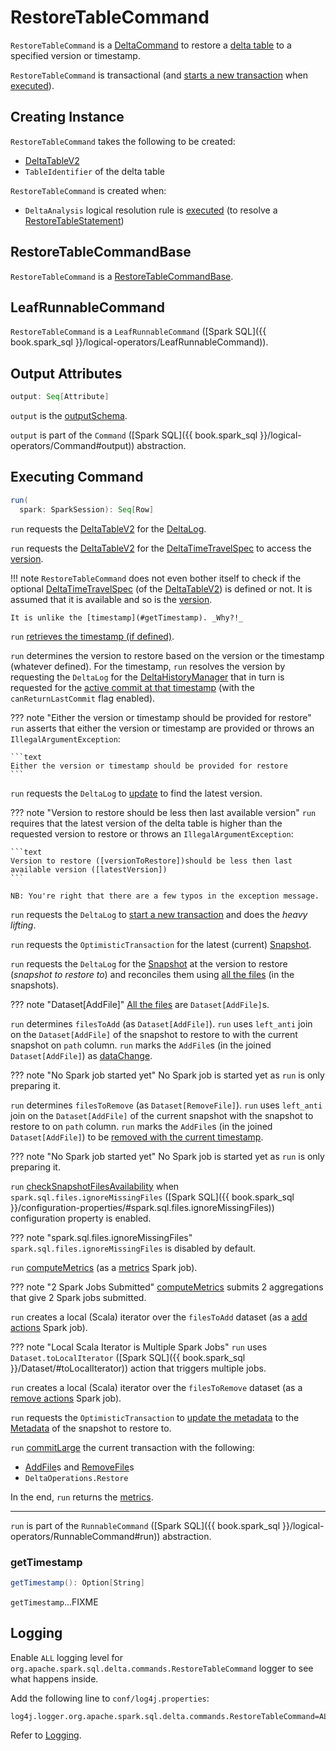 # RestoreTableCommand

`RestoreTableCommand` is a [DeltaCommand](../DeltaCommand.md) to restore a [delta table](#sourceTable) to a specified version or timestamp.

`RestoreTableCommand` is transactional (and [starts a new transaction](../../DeltaLog.md#withNewTransaction) when [executed](#run)).

## Creating Instance

`RestoreTableCommand` takes the following to be created:

* <span id="sourceTable"> [DeltaTableV2](../../DeltaTableV2.md)
* <span id="targetIdent"> `TableIdentifier` of the delta table

`RestoreTableCommand` is created when:

* `DeltaAnalysis` logical resolution rule is [executed](../../DeltaAnalysis.md#run) (to resolve a [RestoreTableStatement](RestoreTableStatement.md))

## <span id="RestoreTableCommandBase"> RestoreTableCommandBase

`RestoreTableCommand` is a [RestoreTableCommandBase](RestoreTableCommandBase.md).

## <span id="LeafRunnableCommand"> LeafRunnableCommand

`RestoreTableCommand` is a `LeafRunnableCommand` ([Spark SQL]({{ book.spark_sql }}/logical-operators/LeafRunnableCommand)).

## <span id="output"> Output Attributes

```scala
output: Seq[Attribute]
```

`output` is the [outputSchema](RestoreTableCommandBase.md#outputSchema).

`output` is part of the `Command` ([Spark SQL]({{ book.spark_sql }}/logical-operators/Command#output)) abstraction.

## <span id="run"> Executing Command

```scala
run(
  spark: SparkSession): Seq[Row]
```

`run` requests the [DeltaTableV2](#sourceTable) for the [DeltaLog](../../DeltaTableV2.md#deltaLog).

`run` requests the [DeltaTableV2](#sourceTable) for the [DeltaTimeTravelSpec](../../DeltaTableV2.md#timeTravelOpt) to access the [version](../../time-travel/DeltaTimeTravelSpec.md#version).

!!! note
    `RestoreTableCommand` does not even bother itself to check if the optional [DeltaTimeTravelSpec](../../DeltaTableV2.md#timeTravelOpt) (of the [DeltaTableV2](#sourceTable)) is defined or not.
    It is assumed that it is available and so is the [version](../../time-travel/DeltaTimeTravelSpec.md#version).

    It is unlike the [timestamp](#getTimestamp). _Why?!_

`run` [retrieves the timestamp (if defined)](#getTimestamp).

`run` determines the version to restore based on the version or the timestamp (whatever defined). For the timestamp, `run` resolves the version by requesting the `DeltaLog` for the [DeltaHistoryManager](../../DeltaLog.md#history) that in turn is requested for the [active commit at that timestamp](../../DeltaHistoryManager.md#getActiveCommitAtTime) (with the `canReturnLastCommit` flag enabled).

??? note "Either the version or timestamp should be provided for restore"
    `run` asserts that either the version or timestamp are provided or throws an `IllegalArgumentException`:

    ```text
    Either the version or timestamp should be provided for restore
    ```

`run` requests the `DeltaLog` to [update](../../SnapshotManagement.md#update) to find the latest version.

??? note "Version to restore should be less then last available version"
    `run` requires that the latest version of the delta table is higher than the requested version to restore or throws an `IllegalArgumentException`:

    ```text
    Version to restore ([versionToRestore])should be less then last available version ([latestVersion])
    ```

    NB: You're right that there are a few typos in the exception message.

`run` requests the `DeltaLog` to [start a new transaction](../../DeltaLog.md#withNewTransaction) and does the _heavy lifting_.

`run` requests the `OptimisticTransaction` for the latest (current) [Snapshot](../../OptimisticTransaction.md#snapshot).

`run` requests the `DeltaLog` for the [Snapshot](../../SnapshotManagement.md#update) at the version to restore (_snapshot to restore to_) and reconciles them using [all the files](../../Snapshot.md#allFiles) (in the snapshots).

??? note "Dataset[AddFile]"
    [All the files](../../Snapshot.md#allFiles) are `Dataset[AddFile]`s.

`run` determines `filesToAdd` (as `Dataset[AddFile]`). `run` uses `left_anti` join on the `Dataset[AddFile]` of the snapshot to restore to with the current snapshot on `path` column. `run` marks the `AddFile`s (in the joined `Dataset[AddFile]`) as [dataChange](../../AddFile.md#dataChange).

??? note "No Spark job started yet"
    No Spark job is started yet as `run` is only preparing it.

`run` determines `filesToRemove` (as `Dataset[RemoveFile]`). `run` uses `left_anti` join on the `Dataset[AddFile]` of the current snapshot with the snapshot to restore to on `path` column. `run` marks the `AddFile`s (in the joined `Dataset[AddFile]`) to be [removed with the current timestamp](../../AddFile.md#removeWithTimestamp).

??? note "No Spark job started yet"
    No Spark job is started yet as `run` is only preparing it.

`run` [checkSnapshotFilesAvailability](#checkSnapshotFilesAvailability) when `spark.sql.files.ignoreMissingFiles` ([Spark SQL]({{ book.spark_sql }}/configuration-properties/#spark.sql.files.ignoreMissingFiles)) configuration property is enabled.

??? note "spark.sql.files.ignoreMissingFiles"
    `spark.sql.files.ignoreMissingFiles` is disabled by default.

`run` [computeMetrics](#computeMetrics) (as a [metrics](#withDescription) Spark job).

??? note "2 Spark Jobs Submitted"
    [computeMetrics](#computeMetrics) submits 2 aggregations that give 2 Spark jobs submitted.

`run` creates a local (Scala) iterator over the `filesToAdd` dataset (as a [add actions](#withDescription) Spark job).

??? note "Local Scala Iterator is Multiple Spark Jobs"
    `run` uses `Dataset.toLocalIterator` ([Spark SQL]({{ book.spark_sql }}/Dataset/#toLocalIterator)) action that triggers multiple jobs.

`run` creates a local (Scala) iterator over the `filesToRemove` dataset (as a [remove actions](#withDescription) Spark job).

`run` requests the `OptimisticTransaction` to [update the metadata](../../OptimisticTransactionImpl.md#updateMetadata) to the [Metadata](../../Metadata.md) of the snapshot to restore to.

`run` [commitLarge](../DeltaCommand.md#commitLarge) the current transaction with the following:

* [AddFile](../../AddFile.md)s and [RemoveFile](../../RemoveFile.md)s
* `DeltaOperations.Restore`

In the end, `run` returns the [metrics](#computeMetrics).

---

`run` is part of the `RunnableCommand` ([Spark SQL]({{ book.spark_sql }}/logical-operators/RunnableCommand#run)) abstraction.

### <span id="getTimestamp"> getTimestamp

```scala
getTimestamp(): Option[String]
```

`getTimestamp`...FIXME

## Logging

Enable `ALL` logging level for `org.apache.spark.sql.delta.commands.RestoreTableCommand` logger to see what happens inside.

Add the following line to `conf/log4j.properties`:

```text
log4j.logger.org.apache.spark.sql.delta.commands.RestoreTableCommand=ALL
```

Refer to [Logging](../../logging.md).
